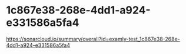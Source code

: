 # 1c867e38-268e-4dd1-a924-e331586a5fa4
https://sonarcloud.io/summary/overall?id=examly-test_1c867e38-268e-4dd1-a924-e331586a5fa4
